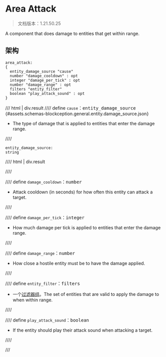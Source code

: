 # Area Attack

> 文档版本：1.21.50.25

A component that does damage to entities that get within range.

## 架构

```mcschema
area_attack:
{
  entity_damage_source "cause"
  number "damage_cooldown" : opt
  integer "damage_per_tick" : opt
  number "damage_range" : opt
  filters "entity_filter"
  boolean "play_attack_sound" : opt
}

```

/// html | div.result
//// define
`cause`：<samp>entity_damage_source</samp> {#assets.schemas-blockception.general.entity.damage_source.json}

- The type of damage that is applied to entities that enter the damage range.


////

```mcschema
entity_damage_source:
string

```

//// html | div.result

////



//// define
`damage_cooldown`：<samp>number</samp>

- Attack cooldown (in seconds) for how often this entity can attack a target.


////


//// define
`damage_per_tick`：<samp>integer</samp>

- How much damage per tick is applied to entities that enter the damage range.


////


//// define
`damage_range`：<samp>number</samp>

- How close a hostile entity must be to have the damage applied.


////


//// define
`entity_filter`：<samp>filters</samp>

- 一个[过滤器组](../filter.md)。The set of entities that are valid to apply the damage to when within range.


////


//// define
`play_attack_sound`：<samp>boolean</samp>

- If the entity should play their attack sound when attacking a target.


////


///

